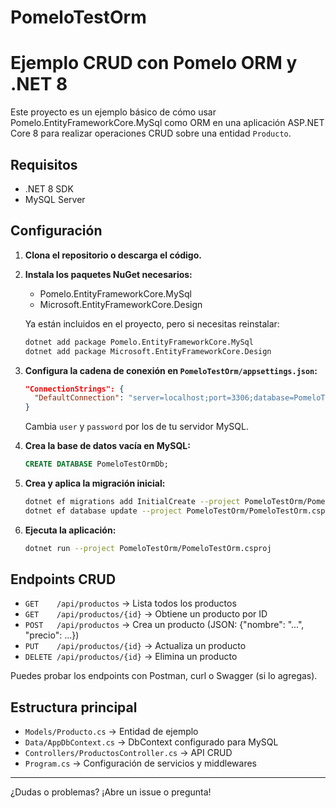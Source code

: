# PomeloTestOrm

# Ejemplo CRUD con Pomelo ORM y .NET 8

Este proyecto es un ejemplo básico de cómo usar Pomelo.EntityFrameworkCore.MySql como ORM en una aplicación ASP.NET Core 8 para realizar operaciones CRUD sobre una entidad `Producto`.

## Requisitos
- .NET 8 SDK
- MySQL Server

## Configuración

1. **Clona el repositorio o descarga el código.**

2. **Instala los paquetes NuGet necesarios:**
   - Pomelo.EntityFrameworkCore.MySql
   - Microsoft.EntityFrameworkCore.Design

   Ya están incluidos en el proyecto, pero si necesitas reinstalar:
   ```sh
   dotnet add package Pomelo.EntityFrameworkCore.MySql
   dotnet add package Microsoft.EntityFrameworkCore.Design
   ```

3. **Configura la cadena de conexión en `PomeloTestOrm/appsettings.json`:**
   ```json
   "ConnectionStrings": {
     "DefaultConnection": "server=localhost;port=3306;database=PomeloTestOrmDb;user=root;password=TU_PASSWORD_AQUI;"
   }
   ```
   Cambia `user` y `password` por los de tu servidor MySQL.

4. **Crea la base de datos vacía en MySQL:**
   ```sql
   CREATE DATABASE PomeloTestOrmDb;
   ```

5. **Crea y aplica la migración inicial:**
   ```sh
   dotnet ef migrations add InitialCreate --project PomeloTestOrm/PomeloTestOrm.csproj
   dotnet ef database update --project PomeloTestOrm/PomeloTestOrm.csproj
   ```

6. **Ejecuta la aplicación:**
   ```sh
   dotnet run --project PomeloTestOrm/PomeloTestOrm.csproj
   ```

## Endpoints CRUD

- `GET    /api/productos`           → Lista todos los productos
- `GET    /api/productos/{id}`      → Obtiene un producto por ID
- `POST   /api/productos`           → Crea un producto (JSON: {"nombre": "...", "precio": ...})
- `PUT    /api/productos/{id}`      → Actualiza un producto
- `DELETE /api/productos/{id}`      → Elimina un producto

Puedes probar los endpoints con Postman, curl o Swagger (si lo agregas).

## Estructura principal
- `Models/Producto.cs`        → Entidad de ejemplo
- `Data/AppDbContext.cs`     → DbContext configurado para MySQL
- `Controllers/ProductosController.cs` → API CRUD
- `Program.cs`               → Configuración de servicios y middlewares

---

¿Dudas o problemas? ¡Abre un issue o pregunta!